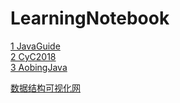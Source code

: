 # LearningNotebook
[1 JavaGuide](https://github.com/Snailclimb)   
[2 CyC2018](https://github.com/CyC2018)  
[3 AobingJava](https://github.com/AobingJava)

[数据结构可视化网](https://www.cs.usfca.edu/~galles/visualization/Algorithms.html)

